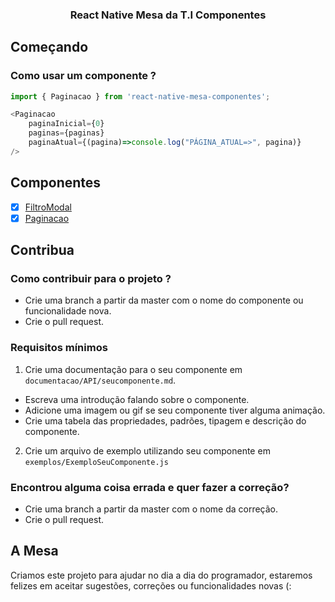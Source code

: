 <h3 align="center">React Native Mesa da T.I Componentes</p> 

## Começando

### Como usar um componente ?

```js
import { Paginacao } from 'react-native-mesa-componentes';

<Paginacao
    paginaInicial={0}
    paginas={paginas}
    paginaAtual={(pagina)=>console.log("PÁGINA_ATUAL=>", pagina)}
/>
```

## Componentes 

- [x] [FiltroModal](https://github.com/MesaDaTI/react-native-mesa-componentes/blob/master/documentacao/API/filtromodal.md)
- [x] [Paginacao](https://github.com/MesaDaTI/react-native-mesa-componentes/blob/master/documentacao/API/paginacao.md)

## Contribua

### Como contribuir para o projeto ?

- Crie uma branch a partir da master com o nome do componente ou funcionalidade nova.
- Crie o pull request.

### Requisitos mínimos

1. Crie uma documentação para o seu componente em `documentacao/API/seucomponente.md`.
- Escreva uma introdução falando sobre o componente.
- Adicione uma imagem ou gif se seu componente tiver alguma animação.
- Crie uma tabela das propriedades, padrões, tipagem e descrição do componente.

2. Crie um arquivo de exemplo utilizando seu componente em `exemplos/ExemploSeuComponente.js`

### Encontrou alguma coisa errada e quer fazer a correção?

- Crie uma branch a partir da master com o nome da correção.
- Crie o pull request.


## A Mesa

Criamos este projeto para ajudar no dia a dia do programador, estaremos felizes em aceitar sugestões, correções ou funcionalidades novas (:

